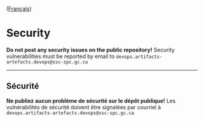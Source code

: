 ([Français](#sécurité))

# Security

**Do not post any security issues on the public repository!** Security vulnerabilities must be reported by email to `devops.artifacts-artefacts.devops@ssc-spc.gc.ca`

______________________

## Sécurité

**Ne publiez aucun problème de sécurité sur le dépôt publique!** Les vulnérabilités de sécurité doivent être signalées par courriel à `devops.artifacts-artefacts.devops@ssc-spc.gc.ca`
